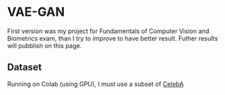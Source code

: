 # VAE-GAN
First version was my project for Fundamentals of Computer Vision and Biometrics exam, than I try to improve to have better result.
Futher results will pubblish on this page.

## Dataset
Running on Colab (using GPU), I must use a subset of [CelebA](http://mmlab.ie.cuhk.edu.hk/projects/CelebA.html)
